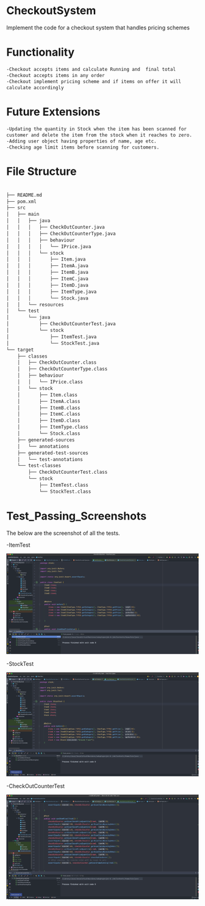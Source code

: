 # CheckoutSystem
Implement the code for a checkout system that handles pricing schemes

#  Functionality

    -Checkout accepts items and calculate Running and  final total
    -Checkout accepts items in any order
    -Checkout implement pricing scheme and if items on offer it will calculate accordingly


#  Future Extensions
    -Updating the quantity in Stock when the item has been scanned for customer and delete the item from the stock when it reaches to zero.
    -Adding user object having properties of name, age etc.
    -Checking age limit items before scanning for customers.


#  File Structure

```bash

├── README.md
├── pom.xml
├── src
│   ├── main
│   │   ├── java
│   │   │   ├── CheckOutCounter.java
│   │   │   ├── CheckOutCounterType.java
│   │   │   ├── behaviour
│   │   │   │   └── IPrice.java
│   │   │   └── stock
│   │   │       ├── Item.java
│   │   │       ├── ItemA.java
│   │   │       ├── ItemB.java
│   │   │       ├── ItemC.java
│   │   │       ├── ItemD.java
│   │   │       ├── ItemType.java
│   │   │       └── Stock.java
│   │   └── resources
│   └── test
│       └── java
│           ├── CheckOutCounterTest.java
│           └── stock
│               ├── ItemTest.java
│               └── StockTest.java
└── target
    ├── classes
    │   ├── CheckOutCounter.class
    │   ├── CheckOutCounterType.class
    │   ├── behaviour
    │   │   └── IPrice.class
    │   └── stock
    │       ├── Item.class
    │       ├── ItemA.class
    │       ├── ItemB.class
    │       ├── ItemC.class
    │       ├── ItemD.class
    │       ├── ItemType.class
    │       └── Stock.class
    ├── generated-sources
    │   └── annotations
    ├── generated-test-sources
    │   └── test-annotations
    └── test-classes
        ├── CheckOutCounterTest.class
        └── stock
            ├── ItemTest.class
            └── StockTest.class

```

#  Test_Passing_Screenshots

The below are the screenshot of all the tests.

-ItemTest

![img.png](img.png)

-StockTest

![img_1.png](img_1.png)

-CheckOutCounterTest

![img_3.png](img_3.png)